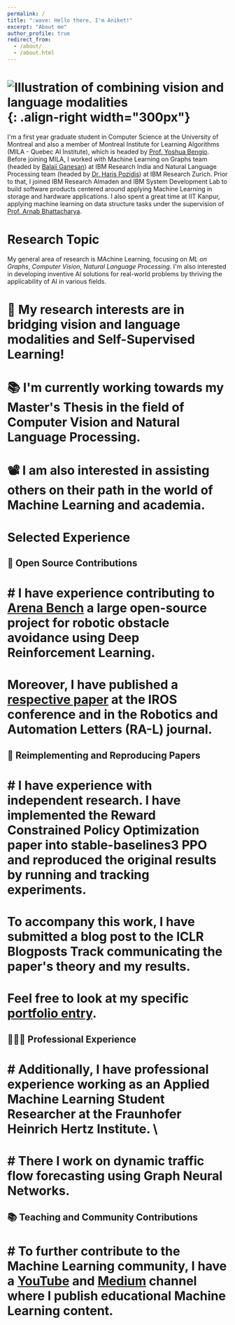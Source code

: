 ```yaml
---
permalink: /
title: ":wave: Hello there, I'm Aniket!"
excerpt: "About me"
author_profile: true
redirect_from: 
  - /about/
  - /about.html
---
```




# ![Illustration of combining vision and language modalities](/images/image_to_text_vis.png){: .align-right width="300px"}
I'm a first year graduate student in Computer Science at the University of Montreal and also a member of Montreal Institute for Learning Algorithms (MILA - Quebec AI Institute), which is headed by [Prof. Yoshua Bengio](https://yoshuabengio.org/).
Before joining MILA, I worked with Machine Learning on Graphs team (headed by [Balaji Ganesan](https://research.ibm.com/people/balaji-ganesan)) at IBM Research India and Natural Language Processing team (headed by [Dr. Haris Pozidis](https://research.ibm.com/people/haris-pozidis)) at IBM Research Zurich. Prior to that, I joined IBM Research Almaden and IBM System Development Lab to build software products centered around applying Machine Learning in storage and hardware applications.
I also spent a great time at IIT Kanpur, applying machine learning on data structure tasks under the supervision of [Prof. Arnab Bhattacharya](https://iitk.ac.in/new/arnab-bhattacharya).

# Research Topic
My general area of research is MAchine Learning, focusing on *ML on Graphs*, *Computer Vision*, *Natural Language Processing*. I'm also interested in developing inventive AI solutions for real-world problems by thriving the applicability of AI in various fields.

# 🔬 My research interests are in bridging vision and language modalities and Self-Supervised Learning!

# 📚 I'm currently working towards my Master's Thesis in the field of Computer Vision and Natural Language Processing.

# 📽️ I am also interested in assisting others on their path in the world of Machine Learning and academia.

# Selected Experience

## 🤖 Open Source Contributions
# # I have experience contributing to [Arena Bench](https://github.com/Arena-Rosnav) a large open-source project for robotic obstacle avoidance using Deep Reinforcement Learning.

# Moreover, I have published a [respective paper](https://sudo-boris.github.io/publication/2022-Arena-Bench) at the IROS conference and in the Robotics and Automation Letters (RA-L) journal.

## 📜 Reimplementing and Reproducing Papers
# # I have experience with independent research. I have implemented the Reward Constrained Policy Optimization paper into stable-baselines3 PPO and reproduced the original results by running and tracking experiments.

# To accompany this work, I have submitted a blog post to the **ICLR** Blogposts Track communicating the paper's theory and my results.

# Feel free to look at my specific [portfolio entry](https://sudo-boris.github.io/portfolio/RCPPO/).

## 👨🏻‍🔬 Professional Experience
# # Additionally, I have professional experience working as an **Applied Machine Learning Student Researcher** at the Fraunhofer Heinrich Hertz Institute. \
# # There I work on dynamic traffic flow forecasting using Graph Neural Networks.

## 📚 Teaching and Community Contributions
# # To further contribute to the Machine Learning community, I have a [YouTube](https://www.youtube.com/@borismeinardus) and [Medium](https://medium.com/@boris.meinardus) channel where I publish educational Machine Learning content.







